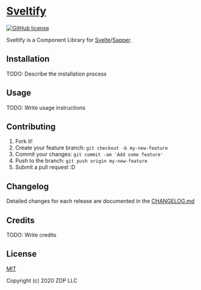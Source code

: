 # [Sveltify](https://sveltify.dev)

<p>
  <a href="https://github.com/zdproduction/sveltify/blob/master/LICENSE">
    <img alt="GitHub license" src="https://img.shields.io/github/license/zdproduction/sveltify?style=plastic">
  </a>
</p>

Sveltify is a Component Library for [Svelte](https://svelte.dev)/[Sapper](https://sapper.svelte.dev).

## Installation

TODO: Describe the installation process

## Usage

TODO: Write usage instructions

## Contributing

1. Fork it!
1. Create your feature branch: `git checkout -b my-new-feature`
1. Commit your changes: `git commit -am 'Add some feature'`
1. Push to the branch: `git push origin my-new-feature`
1. Submit a pull request :D

## Changelog

Detailed changes for each release are documented in the [CHANGELOG.md](https://github.com/zdproduction/sveltify/blob/master/CHANGELOG.md)

## Credits

TODO: Write credits

## License

[MIT](LICENSE)  

Copyright (c) 2020 ZDP LLC
